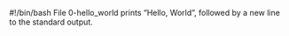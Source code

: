 #!/bin/bash
File 0-hello_world prints “Hello, World”, followed by a new line to the standard output.
